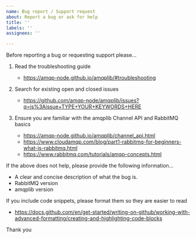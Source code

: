 ```yaml
---
name: Bug report / Support request
about: Report a bug or ask for help
title: ''
labels: ''
assignees: ''

---
```


Before reporting a bug or requesting support please... 

1. Read the troubleshooting guide

   - https://amqp-node.github.io/amqplib/#troubleshooting

2. Search for existing open and closed issues

   - https://github.com/amqp-node/amqplib/issues?q=is%3Aissue+TYPE+YOUR+KEYWORDS+HERE

3. Ensure you are familiar with the amqplib Channel API and RabbitMQ basics

   - https://amqp-node.github.io/amqplib/channel_api.html
   - https://www.cloudamqp.com/blog/part1-rabbitmq-for-beginners-what-is-rabbitmq.html
   - https://www.rabbitmq.com/tutorials/amqp-concepts.html

If the above does not help, please provide the following information...

  - A clear and concise description of what the bug is.
  - RabbitMQ version
  - amqplib version

If you include code snippets, please format them so they are easier to read

- https://docs.github.com/en/get-started/writing-on-github/working-with-advanced-formatting/creating-and-highlighting-code-blocks

Thank you


